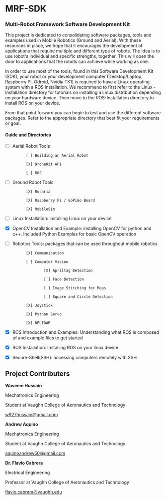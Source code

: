 # MRF-SDK
### Multi-Robot Framework Software Development Kit

This project is dedicated to consolidating software packages, tools and examples used in Mobile Robotics (Ground and Aerial). With these resources in place, we hope that it encourages the development of applications that require multiple and different type of robots. The idea is to use robot's individual and specific strengths, together. This will open the door to applications that the robots can achieve while working as one.

In order to use most of the tools, found in this Software Development Kit (SDK), your robot or your development computer (Desktop/Laptop, Raspberry Pi, Odroid, Nvidia TK1) is required to have a Linux operating system with a ROS installation. We recommend to first refer to the Linux - Installation directory for tutorials on installing a Linux distribution depending on your hardware device. Then move to the ROS-Installation directory to install ROS on your device. 

From that point forward you can begin to test and use the different software packages. Refer to the appropriate directory that best fit your requirements or goal.


#### Guide and Directories

- [ ] Aerial Robot Tools 
			
			[ ] Building an Aerial Robot

			[X] DroneKit API

			[ ] ROS

- [ ] Ground Robot Tools

			[X] Rosaria

			[X] Raspberry Pi / GoPiGo Board

			[X] MobileSim

- [ ] Linux Installation: installing Linux on your device

- [X] OpenCV Installation and Example: installing OpenCV for python and c++. Included Python Examples for basic OpenCV operation

- [ ] Robotics Tools: packages that can be used throughout mobile robotics

			[X] Communication

			[ ] Computer Vision

					[X] Apriltag Detection

					[ ] Face Detection

					[ ] Image Stitching for Maps

					[ ] Square and Circle Detection

			[X] Joystick

			[X] Python Servo

			[X] RPLIDAR


- [X] ROS Introduction and Examples: Understanding what ROS is composed of and example files to get started

- [X] ROS Installation: Installing ROS on your linux device

- [X] Secure-Shell(SSH): accessing computers remotely with SSH




## Project Contributers

**Waseem Hussain**

Mechatronics Engineering

Student at Vaughn College of Aeronautics and Technology

w927hussain@gmail.com




**Andrew Aquino**

Mechatronics Engineering

Student at Vaughn College of Aeronautics and Technology

aquinoandrew50@gmail.com




**Dr. Flavio Cabrera**

Electrical Engineering

Professor at Vaughn College of Aeronautics and Technology

flavio.cabrera@vaughn.edu

